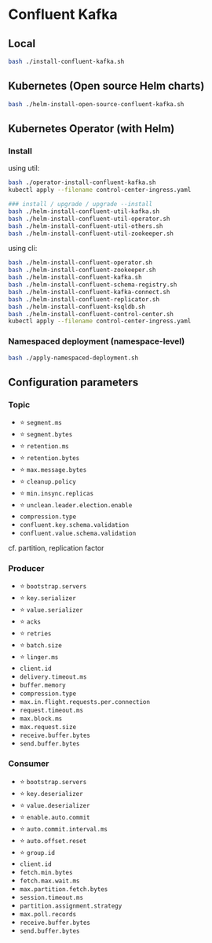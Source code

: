 # Confluent Kafka

## Local

```bash
bash ./install-confluent-kafka.sh
```

## Kubernetes (Open source Helm charts)

```bash
bash ./helm-install-open-source-confluent-kafka.sh
```

## Kubernetes Operator (with Helm)

### Install

using util:

```bash
bash ./operator-install-confluent-kafka.sh
kubectl apply --filename control-center-ingress.yaml

### install / upgrade / upgrade --install
bash ./helm-install-confluent-util-kafka.sh
bash ./helm-install-confluent-util-operator.sh
bash ./helm-install-confluent-util-others.sh
bash ./helm-install-confluent-util-zookeeper.sh
```

using cli:

```bash
bash ./helm-install-confluent-operator.sh
bash ./helm-install-confluent-zookeeper.sh
bash ./helm-install-confluent-kafka.sh
bash ./helm-install-confluent-schema-registry.sh
bash ./helm-install-confluent-kafka-connect.sh
bash ./helm-install-confluent-replicator.sh
bash ./helm-install-confluent-ksqldb.sh
bash ./helm-install-confluent-control-center.sh
kubectl apply --filename control-center-ingress.yaml
```

### Namespaced deployment (namespace-level)

```bash
bash ./apply-namespaced-deployment.sh
```

## Configuration parameters

### Topic

- ⭐ `segment.ms`
- ⭐ `segment.bytes`
- ⭐ `retention.ms`
- ⭐ `retention.bytes`
- ⭐ `max.message.bytes`
- ⭐ `cleanup.policy`
- ⭐ `min.insync.replicas`
- ⭐ `unclean.leader.election.enable`
- `compression.type`
- `confluent.key.schema.validation`
- `confluent.value.schema.validation`

cf. partition, replication factor

### Producer

- ⭐ `bootstrap.servers`
- ⭐ `key.serializer`
- ⭐ `value.serializer`
- ⭐ `acks`
- ⭐ `retries`
- ⭐ `batch.size`
- ⭐ `linger.ms`
- `client.id`
- `delivery.timeout.ms`
- `buffer.memory`
- `compression.type`
- `max.in.flight.requests.per.connection`
- `request.timeout.ms`
- `max.block.ms`
- `max.request.size`
- `receive.buffer.bytes`
- `send.buffer.bytes`

### Consumer

- ⭐ `bootstrap.servers`
- ⭐ `key.deserializer`
- ⭐ `value.deserializer`
- ⭐ `enable.auto.commit`
- ⭐ `auto.commit.interval.ms`
- ⭐ `auto.offset.reset`
- ⭐ `group.id`
- `client.id`
- `fetch.min.bytes`
- `fetch.max.wait.ms`
- `max.partition.fetch.bytes`
- `session.timeout.ms`
- `partition.assignment.strategy`
- `max.poll.records`
- `receive.buffer.bytes`
- `send.buffer.bytes`
